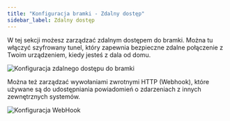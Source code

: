 ```yaml
---
title: "Konfiguracja bramki - Zdalny dostęp"
sidebar_label: Zdalny dostęp
---
```



W tej sekcji możesz zarządzać zdalnym dostępem do bramki.
Można tu włączyć szyfrowany tunel, który zapewnia bezpieczne zdalne połączenie z Twoim urządzeniem, kiedy jesteś z dala od domu.


![Konfiguracja zdalnego dostępu do bramki](/AIS-docs/img/en/bramka/config_ais_dom_section6.png)

Można też zarządzać wywołaniami zwrotnymi HTTP (Webhook), które używane są do udostępniania powiadomień o zdarzeniach z innych zewnętrznych systemów.

![Konfiguracja WebHook](/AIS-docs/img/en/bramka/config_ais_dom_section6_2.png)
